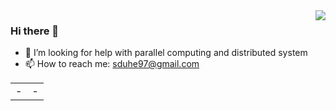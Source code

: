 <img align="right" src="https://github-readme-stats.vercel.app/api?username=HSYAndone&theme=dark" />

<!-- **
<img align="right" src="https://github-readme-stats.vercel.app/api?username=HSYAndone&show_icons=true&icon_color=CE1D2D&text_color=718096&bg_color=ffffff&hide_title=true&theme=dark" />
-->

### Hi there 👋

        

- 🤔 I’m looking for help with parallel computing and distributed system
- 📫 How to reach me: sduhe97@gmail.com

<!--
**HSYAndone/HSYAndone** is a ✨ _special_ ✨ repository because its `README.md` (this file) appears on your GitHub profile.

Here are some ideas to get you started:

- 🔭 I’m currently working on ...
- 🌱 I’m currently learning ...
- 👯 I’m looking to collaborate on ...
- 🤔 I’m looking for help with ...
- 💬 Ask me about ...
- 📫 How to reach me: ...
- 😄 Pronouns: ...
- ⚡ Fun fact: ...
-->

<!--** ![](https://github-readme-stats.vercel.app/api?username=HSYAndone&theme=dark) -->



<html>
    <table style="margin-left: auto; margin-right: auto;">
        <tr>
            <td>
                <!--左側內容-->
                -
            </td>
            <td>
                <!--右側內容-->
                -
            </td>
        </tr>
    </table>
</html>
